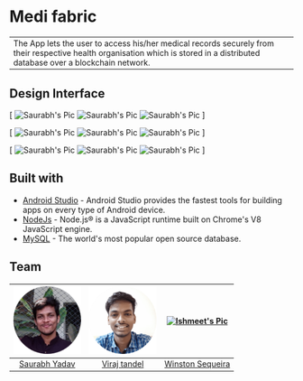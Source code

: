 # Medi fabric

<table>
<tr>
<td>
  The App lets the user to access his/her medical records securely from their respective health organisation which is stored in a distributed 
  database over a blockchain  network.
</td>
</tr>
</table>

## Design Interface

[
<img src="https://github.com/vraj72/Medi_Fabric/blob/master/images/s2.jpeg" alt="Saurabh's Pic" width="240">
<img src="https://github.com/vraj72/Medi_Fabric/blob/master/images/s1.jpeg" alt="Saurabh's Pic" width="240">
<img src="https://github.com/vraj72/Medi_Fabric/blob/master/images/s3.jpeg" alt="Saurabh's Pic" width="240">
]

[
<img src="https://github.com/vraj72/Medi_Fabric/blob/master/images/s4.jpeg" alt="Saurabh's Pic" width="240">
<img src="https://github.com/vraj72/Medi_Fabric/blob/master/images/s5.jpeg" alt="Saurabh's Pic" width="240">
<img src="https://github.com/vraj72/Medi_Fabric/blob/master/images/s6.jpeg" alt="Saurabh's Pic" width="240">
]

[
<img src="https://github.com/vraj72/Medi_Fabric/blob/master/images/s7.jpeg" alt="Saurabh's Pic" width="240">
<img src="https://github.com/vraj72/Medi_Fabric/blob/master/images/s8.jpeg" alt="Saurabh's Pic" width="240">
<img src="https://github.com/vraj72/Medi_Fabric/blob/master/images/s1.jpeg" alt="Saurabh's Pic" width="240">
]

## Built with 

- [Android Studio](https://developer.android.com/studio) - Android Studio provides the fastest tools for building apps on every type of Android device.
- [NodeJs](https://nodejs.org/en/) - Node.js® is a JavaScript runtime built on Chrome's V8 JavaScript engine.
- [MySQL](https://www.mysql.com) - The world's most popular open source database.

## Team

 [<img src="https://raw.githubusercontent.com/CSI-DBIT/CSI-ManagementSystem/master/Android/app/src/main/res/drawable/saurabh.png" alt="Saurabh's Pic" width="120">](https://github.com/survir44)| [<img src="https://raw.githubusercontent.com/CSI-DBIT/CSI-ManagementSystem/master/Android/app/src/main/res/drawable/viraj.png" alt="Sanket's Pic" width="120">](https://github.com/vraj72) |[<img src="https://github.com/vraj72/V-victory/blob/master/Project/public/images/IMG_20190809_142653.png" alt="Ishmeet's Pic" width="120">](https://github.com/MarwinSequeira)
|:---:|:---:|:---:|
|[Saurabh Yadav](https://github.com/survir44) |[Viraj tandel](https://github.com/vraj72) |[Winston Sequeira](https://github.com/MarwinSequeira)
